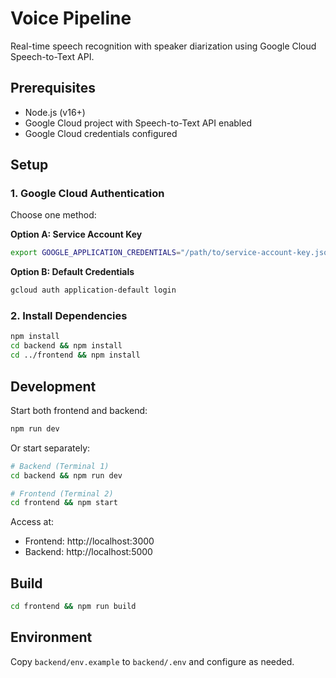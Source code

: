 # Voice Pipeline

Real-time speech recognition with speaker diarization using Google Cloud Speech-to-Text API.

## Prerequisites

- Node.js (v16+)
- Google Cloud project with Speech-to-Text API enabled
- Google Cloud credentials configured

## Setup

### 1. Google Cloud Authentication

Choose one method:

**Option A: Service Account Key**
```bash
export GOOGLE_APPLICATION_CREDENTIALS="/path/to/service-account-key.json"
```

**Option B: Default Credentials**
```bash
gcloud auth application-default login
```

### 2. Install Dependencies

```bash
npm install
cd backend && npm install
cd ../frontend && npm install
```

## Development

Start both frontend and backend:
```bash
npm run dev
```

Or start separately:
```bash
# Backend (Terminal 1)
cd backend && npm run dev

# Frontend (Terminal 2)
cd frontend && npm start
```

Access at:
- Frontend: http://localhost:3000
- Backend: http://localhost:5000

## Build

```bash
cd frontend && npm run build
```

## Environment

Copy `backend/env.example` to `backend/.env` and configure as needed.